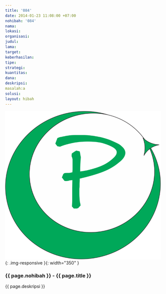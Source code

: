 ```yaml
---
title: '084'
date: 2014-01-23 11:08:00 +07:00
nohibah: '084'
nama:
lokasi:
organisasi:
judul:
lama:
target:
keberhasilan:
tipe:
strategi:
kuantitas:
dana:
deskripsi:
masalah:a
solusi:
layout: hibah
---
```


![084](/static/img/hibahcms/084.png){: .img-responsive }{: width="350" }

### {{ page.nohibah }} - {{ page.title }}

{{ page.deskripsi }}
